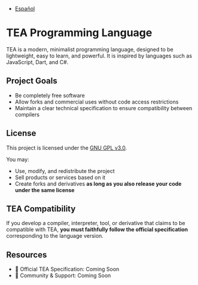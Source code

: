 - [Español](README-es)

# TEA Programming Language

TEA is a modern, minimalist programming language, designed to be lightweight, easy to learn, and powerful. It is inspired by languages such as JavaScript, Dart, and C#.

## Project Goals

- Be completely free software
- Allow forks and commercial uses without code access restrictions
- Maintain a clear technical specification to ensure compatibility between compilers

## License

This project is licensed under the [GNU GPL v3.0](LICENSE).

You may:

- Use, modify, and redistribute the project
- Sell products or services based on it
- Create forks and derivatives **as long as you also release your code under the same license**

## TEA Compatibility

If you develop a compiler, interpreter, tool, or derivative that claims to be compatible with TEA, **you must faithfully follow the official specification** corresponding to the language version.

## Resources

- 📘 Official TEA Specification: Coming Soon
- 💬 Community & Support: Coming Soon
